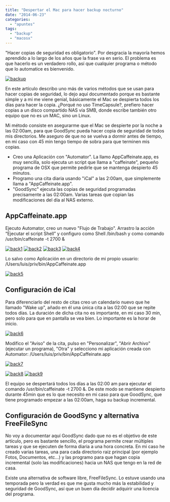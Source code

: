 ```yaml
---
title: "Despertar el Mac para hacer backup nocturno"
date: "2014-06-23"
categories: 
  - "apuntes"
tags: 
  - "backup"
  - "macosx"
---
```


"Hacer copias de seguridad es obligatorio". Por desgracia la mayoría hemos aprendido a lo largo de los años que la frase va en serio. El problema es que hacerlo es un verdadero rollo, así que cualquier programa o método que lo automatice es bienvenido.

[![backup](https://www.luispa.com/wp-content/uploads/2014/12/backup.jpg)](https://www.luispa.com/wp-content/uploads/2014/12/backup.jpg)

En este artículo describo uno más de varios métodos que se usan para hacer copias de seguridad, lo dejo aquí documentado porque es bastante simple y a mi me viene genial, básicamente el Mac se despierta todos los días para hacer la copia. ¿Porqué no uso TimeCapsule?, prefiero hacer copias a un disco compartido NAS vía SMB, donde escribe también otro equipo que no es un MAC, sino un Linux.

Mi método consiste en asegurarme que el Mac se despierte por la noche a las 02:00am, para que GoodSync pueda hacer copia de seguridad de todos mis directorios. Me aseguro de que no se vuelva a dormir antes de tiempo, en mi caso con 45 min tengo tiempo de sobra para que terminen mis copias.

- Creo una Aplicación con "Automator". La llamo AppCaffeinate.app, es muy sencilla, solo ejecuta un script que llama a "caffeinate", pequeño programa de OSX que permite pedirle que se mantenga despierto 45 minutos.
- Programo una cita diaria usando "iCal" a las 2:00am, que simplemente llama a "AppCaffeinate.app".
- "GoodSync" ejecuta las copias de seguridad programadas precisamente a las 02:00am. Varias tareas que copian las modificaciones del día al NAS externo.

## AppCaffeinate.app

Ejecuto Automator, creo un nuevo "Flujo de Trabajo". Arrastro la acción “Ejecutar el script Shell” y configuro como Shell /bin/bash y como comando /usr/bin/caffeinate -t 2700 &

[![back1](https://www.luispa.com/wp-content/uploads/2014/12/back1.png)](https://www.luispa.com/wp-content/uploads/2014/12/back1.png) [![back2](https://www.luispa.com/wp-content/uploads/2014/12/back2.png)](https://www.luispa.com/wp-content/uploads/2014/12/back2.png) [![back3](https://www.luispa.com/wp-content/uploads/2014/12/back3.png)](https://www.luispa.com/wp-content/uploads/2014/12/back3.png) [![back4](https://www.luispa.com/wp-content/uploads/2014/12/back4.png)](https://www.luispa.com/wp-content/uploads/2014/12/back4.png)

Lo salvo como Aplicación en un directorio de mi propio usuario: /Users/luis/priv/bin/AppCaffeinate.app

[![back5](https://www.luispa.com/wp-content/uploads/2014/12/back5.png)](https://www.luispa.com/wp-content/uploads/2014/12/back5.png)

## Configuración de iCal

Para diferenciarlo del resto de citas creo un calendario nuevo que he llamado "Wake up", añado en él una única cita a las 02:00 que se repite todos días. La duración de dicha cita no es importante, en mi caso 30 min, pero solo para que en pantalla se vea bien. Lo importante es la horar de inicio.

[![back6](https://www.luispa.com/wp-content/uploads/2014/12/back6-1024x368.png)](https://www.luispa.com/wp-content/uploads/2014/12/back6.png)

Modifico el "Aviso" de la cita, pulso en "Personalizar", "Abrir Archivo" (ejecutar un programa), "Otra" y selecciono mi aplicación creada con Automator: /Users/luis/priv/bin/AppCaffeinate.app

[![back7](https://www.luispa.com/wp-content/uploads/2014/12/back7.png)](https://www.luispa.com/wp-content/uploads/2014/12/back7.png)

[![back8](https://www.luispa.com/wp-content/uploads/2014/12/back8.png)](https://www.luispa.com/wp-content/uploads/2014/12/back8.png) [![back9](https://www.luispa.com/wp-content/uploads/2014/12/back9.png)](https://www.luispa.com/wp-content/uploads/2014/12/back9.png)

El equipo se despertará todos los días a las 02:00 am para ejecutar el comando /usr/bin/caffeinate -t 2700 &. De este modo se mantiene despierto durante 45min que es lo que necesito en mi caso para que GoodSync, que tiene programado empezar a las 02:00am, haga su backup incremental.

## Configuración de GoodSync y alternativa FreeFileSync

No voy a documentar aquí GoodSync dado que no es el objetivo de este artículo, pero es bastante sencillo, el programa permite crear múltiples tareas y que se ejecuten de forma diaria a una hora concreta. En mi caso he creado varias tareas, una para cada directorio raiz principal (por ejemplo Fotos, Documentos, etc...) y las programo para que hagan copia incremental (solo las modificaciones) hacia un NAS que tengo en la red de casa.

Existe una alternativa de software libre, FreeFileSync. Lo estuve usando una temporada pero la verdad es que me gusta mucho más la estabilidad y seguridad de GoodSync, así que un buen día decidir adquirir una licencia del programa.
